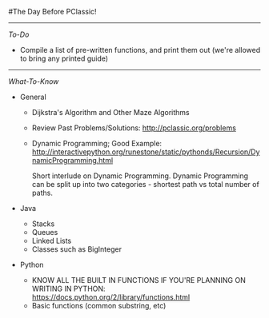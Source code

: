 #The Day Before PClassic!

---

*To-Do*

- Compile a list of pre-written functions, and print them out (we're allowed
to bring any printed guide)

---

*What-To-Know*

- General
  - Dijkstra's Algorithm and Other Maze Algorithms
  - Review Past Problems/Solutions: http://pclassic.org/problems
  - Dynamic Programming; Good Example: http://interactivepython.org/runestone/static/pythonds/Recursion/DynamicProgramming.html

	Short interlude on Dynamic Programming. Dynamic Programming can be split up into two categories - shortest path vs total number of paths.



- Java
  - Stacks
  - Queues
  - Linked Lists
  - Classes such as BigInteger

- Python
  - KNOW ALL THE BUILT IN FUNCTIONS IF YOU'RE PLANNING ON WRITING IN PYTHON: https://docs.python.org/2/library/functions.html
  - Basic functions (common substring, etc)
